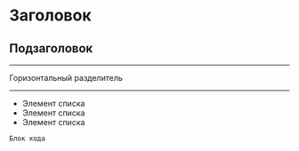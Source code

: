 # Заголовок
## Подзаголовок
***
Горизонтальный разделитель
***
* Элемент списка
* Элемент списка
* Элемент списка
```
Блок кода
```
